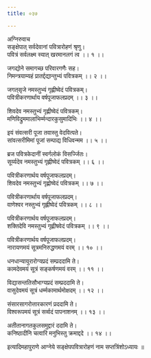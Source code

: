 ```yaml
---
title: ०३७

---
```

अग्निरुवाच  
सङ्क्षेपात् सर्वदेवानां पवित्रारोहणं श्रृणु।  
पवित्रं सर्वलक्ष्म स्यात् खरमानलगं त्व ।। १ ।।  
  
जगद्योने समागच्छ परिवारगणैः सह।  
निमन्त्रयाम्यहं प्रातर्द्दद्यान्तुभ्यं पवित्रकम् ।। २ ।।  
  
जगत्‌सृजे नमस्तुभ्यं गृह्णीष्वेदं पवित्रकम्।  
पवित्रीकरणार्थाय वर्षपूजाफलप्रदम् ।। ३ ।।  
  
शिवदेव नमस्तुभ्यं गृह्णीष्वेदं पवित्रकम्।  
मणिविद्रुममालाभिर्म्मन्दारकुसुमादिभिः ।। ४ ।।  
  
इयं संवत्सरी पूजा तवास्तु वेदवित्पते।  
सांवत्सरीमिमां पूजां सम्पाद्य विधिवन्मम ।। ५ ।।  
  
ब्रज पवित्रकेदानीं स्वर्गलोकं विसर्ज्जितः।  
सूर्य्यदेव नमस्तुभ्यं गृह्णीष्वेदं पवित्रकम् ।। ६ ।।  
  
पवित्रीकरणार्थय वर्षपूजाफलप्रदम्।  
शिवदेव नमस्तुभ्यं गृह्णोष्वेदं पवित्रकम् ।। ७ ।।  
  
पवित्रीकरणार्थाय वर्षपूजाफलप्रदम्।  
वाणेश्वर नस्तुभ्यं गृह्लीष्वेदं पवित्रकम् ।। ८ ।।  
  
पवित्रीकरणार्थय वर्षपूजाफलप्रदम्।  
शक्तिदेवि नमस्तुभ्यं गृह्णीषवेदं पवित्रकम् ।। ९ ।।  
  
पवित्रीकरणार्थय वर्षपूजाफलप्रदम्।  
नारायणमयं सूत्रमनिरुद्धणमयं वरम् ।। १० ।।  
  
धनधान्यायुरारोग्यप्रदं सम्प्रददामि ते।  
कामदेवमयं सूत्रं सङ्कर्षणमयं वरम् ।। ११ ।।  
  
विद्यासन्ततिसौभाग्यप्रदं सम्प्रददामि ते।  
वासुदेवमयं सूत्रं धर्म्मकामार्थमोक्षदम् ।। १२ ।।  
  
संसारसागरोत्तारकारणं प्रददामि ते।  
विश्वरूपमयं सूत्रं सर्व्वदं पापनाशनम् ।। १३ ।।  
  
अतीतानागतकुलसमुद्दारं ददामि ते।  
कनिष्ठादीनि चत्वारि मनुभिस्तु क्रमाद्ददे ।। १४ ।।  
  
इत्यादिमहापुराणे आग्नेये सङ्‌क्षेपपवित्रारोहणं नाम सप्तत्रिंशोऽध्यायः ॥